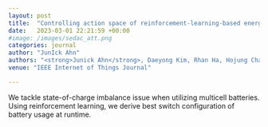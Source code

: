 ```yaml
---
layout: post
title:  "Controlling action space of reinforcement-learning-based energy management in batteryless applications"
date:   2023-03-01 22:21:59 +00:00
#image: /images/sedac_att.png
categories: journal
author: "JunIck Ahn"
authors: "<strong>Junick Ahn</strong>, Daeyong Kim, Rhan Ha, Hojung Cha"
venue: "IEEE Internet of Things Journal"

---
```

We tackle state-of-charge imbalance issue when utilizing multicell batteries. Using reinforcement learning, we derive best switch configuration of battery usage at runtime.   